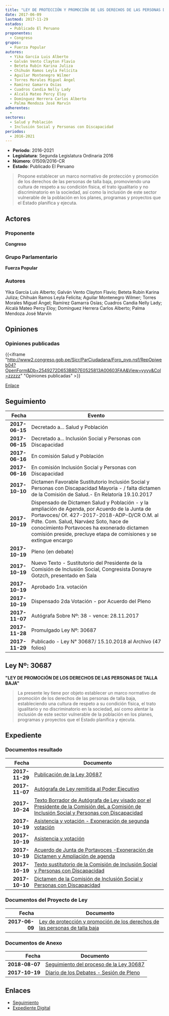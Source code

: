 ```yaml
---
title: "LEY DE PROTECCIÓN Y PROMOCIÓN DE LOS DERECHOS DE LAS PERSONAS DE TALLA BAJA"
date: 2017-06-09
lastmod: 2017-11-29
estados: 
  - Publicado El Peruano
proponentes: 
  - Congreso
grupos: 
  - Fuerza Popular
autores: 
  - Yika García Luis Alberto
  - Galván Vento Clayton Flavio
  - Beteta Rubín Karina Juliza
  - Chihuán Ramos Leyla Felícita
  - Aguilar Montenegro Wilmer
  - Torres Morales Miguel Ángel
  - Ramírez Gamarra Osías
  - Cuadros Candia Nelly Lady
  - Alcalá Mateo Percy Eloy
  - Domínguez Herrera Carlos Alberto
  - Palma Mendoza José Marvín
adherentes: 
  - 
sectores: 
  - Salud y Población
  - Inclusión Social y Personas con Discapacidad
periodos: 
  - 2016-2021
---
```


- **Periodo**: 2016-2021
- **Legislatura**: Segunda Legislatura Ordinaria 2016
- **Número**: 01509/2016-CR
- **Estado**: Publicado El Peruano

> Propone establecer un marco normativo de protección y promoción de los derechos de las personas de talla baja, promoviendo una cultura de respeto a su condición física, el trato igualitario y no discriminatorio en la sociedad, así como la inclusión de este sector vulnerable de la población en los planes, programas y proyectos que el Estado planifica y ejecuta.


## Actores

### Proponente

**Congreso**

### Grupo Parlamentario

**Fuerza Popular**

### Autores

Yika García Luis Alberto; Galván Vento Clayton Flavio; Beteta Rubín Karina Juliza; Chihuán Ramos Leyla Felícita; Aguilar Montenegro Wilmer; Torres Morales Miguel Ángel; Ramírez Gamarra Osías; Cuadros Candia Nelly Lady; Alcalá Mateo Percy Eloy; Domínguez Herrera Carlos Alberto; Palma Mendoza José Marvín


## Opiniones

### Opiniones publicadas

{{<iframe "http://www2.congreso.gob.pe/Sicr/ParCiudadana/Foro_pvp.nsf/RepOpiweb04?OpenForm&Db=2549272D653B8D7E0525813A00603FAA&View=yyyy&Col=zzzzz" "Opiniones publicadas" >}}

[Enlace](http://www2.congreso.gob.pe/Sicr/ParCiudadana/Foro_pvp.nsf/RepOpiweb04?OpenForm&Db=2549272D653B8D7E0525813A00603FAA&View=yyyy&Col=zzzzz)

## Seguimiento

| Fecha | Evento |
|------:|--------|
| **2017-06-15** | Decretado a... Salud y Población|
| **2017-06-15** | Decretado a... Inclusión Social y Personas con Discapacidad|
| **2017-06-16** | En comisión Salud y Población|
| **2017-06-16** | En comisión Inclusión Social y Personas con Discapacidad|
| **2017-10-10** | Dictamen Favorable Sustitutorio Inclusión Social y Personas con Discapacidad Mayoria - / falta dictamen de la Comisión de Salud.- En Relatoría 19.10.2017|
| **2017-10-19** | Dispensado de Dictamen Salud y Población - y la ampliación de Agenda, por Acuerdo de la Junta de Portavoces/ Of. 427-2017-2018-ADP-D/CR O.M. al Pdte. Com. Salud, Narváez Soto, hace de conocimiento Portavoces ha exonerado dictamen comisión preside, precluye etapa de comisiones y se extingue encargo|
| **2017-10-19** | Pleno (en debate)|
| **2017-10-19** | Nuevo Texto - Sustitutorio del Presidente de la Comisión de Inclusión Social, Congresista Donayre Gotzch, presentado en Sala|
| **2017-10-19** | Aprobado 1ra. votación|
| **2017-10-19** | Dispensado 2da Votación - por Acuerdo del Pleno|
| **2017-11-07** | Autógrafa Sobre Nº: 38 - vence: 28.11.2017|
| **2017-11-28** | Promulgado Ley Nº: 30687|
| **2017-11-29** | Publicado - Ley N° 30687/ 15.10.2018 al Archivo (47 folios)|

## Ley Nº: 30687

**"LEY DE PROMOCIÓN DE LOS DERECHOS DE LAS PERSONAS DE TALLA BAJA"**

> La presente ley tiene por objeto establecer un marco normativo de promoción de los derechos de las personas de talla baja, estableciendo una cultura de respeto a su condición física, el trato igualitario y no discriminatorio en la sociedad, así como alentar la inclusión de este sector vulnerable de la población en los planes, programas y proyectos que el Estado planifica y ejecuta.


## Expediente


### Documentos resultado

| Fecha | Documento |
|------:|--------|
| **2017-11-29** | [Publicación de la Ley 30687](http://www.leyes.congreso.gob.pe/Documentos/2016_2021/ADLP/Normas_Legales/30687-LEY.pdf) |
| **2017-11-07** | [Autógrafa de Ley remitida al Poder Ejecutivo](http://www.leyes.congreso.gob.pe/Documentos/2016_2021/ADLP/Texto_Aprobado/AU0150920171107.pdf) |
| **2017-10-24** | [Texto Borrador de Autógrafa de Ley visado por el Presidente de la Comisión deL a Comisión de Inclusión Social y Personas con Discapacidad](http://www.leyes.congreso.gob.pe/Documentos/2016_2021/Texto_Borrador_de_Autografa/BAU0150920171024.pdf) |
| **2017-10-19** | [Asistencia y votación - Exoneración de segunda votación](http://www.leyes.congreso.gob.pe/Documentos/2016_2021/Asistencia_y_Votacion/Proyectos_de_Ley/Exoneracion_de_Segunda_Votacion/ESV0150920171019.pdf) |
| **2017-10-19** | [Asistencia y votación](http://www.leyes.congreso.gob.pe/Documentos/2016_2021/Asistencia_y_Votacion/Proyectos_de_Ley/AV0150920171019.pdf) |
| **2017-10-19** | [Acuerdo de Junta de Portavoces -Exoneración de Dictamen y Ampliación de agenda](http://www.leyes.congreso.gob.pe/Documentos/2016_2021/Acuerdos/Junta_Portavoces/AJP0150920171019.pdf) |
| **2017-10-19** | [Texto sustitutorio de la Comisión de Inclusión Social y Personas con Discapacidad](http://www.leyes.congreso.gob.pe/Documentos/2016_2021/Texto_Sustitutorio/Proyectos_de_Ley/TS0150920171019.pdf) |
| **2017-10-10** | [Dictamen de la Comisión de Inclusión Social y Personas con Discapacidad](http://www.leyes.congreso.gob.pe/Documentos/2016_2021/Dictamenes/Proyectos_de_Ley/01509DC13MAY20171010.pdf) |

### Documentos del Proyecto de Ley

| Fecha | Documento |
|------:|--------|
| **2017-06-09** | [Ley de protección y promoción de los derechos de las personas de talla baja](http://www.leyes.congreso.gob.pe/Documentos/2016_2021/Proyectos_de_Ley_y_de_Resoluciones_Legislativas/PL0150920170609..PDF) |

### Documentos de Anexo

| Fecha | Documento |
|------:|--------|
| **2018-08-07** | [Seguimiento del proceso de la Ley 30687](http://www.leyes.congreso.gob.pe/Documentos/2016_2021/Seguimiento_de_Proyectos_de_Ley/01509PL20180807.pdf) |
| **2017-10-19** | [Diario de los Debates - Sesión de Pleno](http://www.leyes.congreso.gob.pe/Documentos/2016_2021/ADLP/Diario_Debates/30687-TDD.pdf) |

## Enlaces 

- [Seguimiento](http://www2.congreso.gob.pe/Sicr/TraDocEstProc/CLProLey2016.nsf/f7fff46988ca05b1052578e100829cc7/934a4f1b984d07550525813a00687eb9?OpenDocument)
- [Expediente Digital](http://www2.congreso.gob.pe/Sicr/TraDocEstProc/CLProLey2016.nsf/f7fff46988ca05b1052578e100829cc7/934a4f1b984d07550525813a00687eb9?OpenDocument&Click=05257FB7005EB655.eb71d0cf91d8294e05256cdf006b5706/$Body/0.1C6C)
